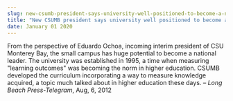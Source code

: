```yaml
---
slug: new-csumb-president-says-university-well-positioned-to-become-a-national-leader
title: "New CSUMB president says university well positioned to become a national leader"
date: January 01 2020
---
```


<p>From the perspective of Eduardo Ochoa, incoming interim president of CSU Monterey Bay, the small campus has huge potential to become a national leader. The university was established in 1995, a time when measuring "learning outcomes" was becoming the norm in higher education. CSUMB developed the curriculum incorporating a way to measure knowledge acquired, a topic much talked about in higher education these days. – <em>Long Beach Press-Telegram</em>, Aug, 6, 2012
</p>
